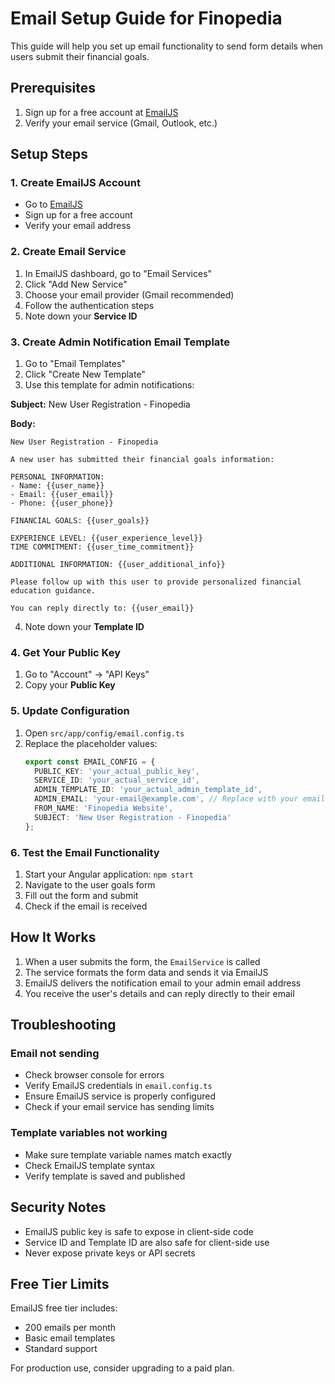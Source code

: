 # Email Setup Guide for Finopedia

This guide will help you set up email functionality to send form details when users submit their financial goals.

## Prerequisites

1. Sign up for a free account at [EmailJS](https://www.emailjs.com/)
2. Verify your email service (Gmail, Outlook, etc.)

## Setup Steps

### 1. Create EmailJS Account
- Go to [EmailJS](https://www.emailjs.com/)
- Sign up for a free account
- Verify your email address

### 2. Create Email Service
1. In EmailJS dashboard, go to "Email Services"
2. Click "Add New Service"
3. Choose your email provider (Gmail recommended)
4. Follow the authentication steps
5. Note down your **Service ID**

### 3. Create Admin Notification Email Template
1. Go to "Email Templates"
2. Click "Create New Template"
3. Use this template for admin notifications:

**Subject:** New User Registration - Finopedia

**Body:**
```
New User Registration - Finopedia

A new user has submitted their financial goals information:

PERSONAL INFORMATION:
- Name: {{user_name}}
- Email: {{user_email}}
- Phone: {{user_phone}}

FINANCIAL GOALS: {{user_goals}}

EXPERIENCE LEVEL: {{user_experience_level}}
TIME COMMITMENT: {{user_time_commitment}}

ADDITIONAL INFORMATION: {{user_additional_info}}

Please follow up with this user to provide personalized financial education guidance.

You can reply directly to: {{user_email}}
```

4. Note down your **Template ID**

### 4. Get Your Public Key
1. Go to "Account" → "API Keys"
2. Copy your **Public Key**

### 5. Update Configuration
1. Open `src/app/config/email.config.ts`
2. Replace the placeholder values:
   ```typescript
   export const EMAIL_CONFIG = {
     PUBLIC_KEY: 'your_actual_public_key',
     SERVICE_ID: 'your_actual_service_id',
     ADMIN_TEMPLATE_ID: 'your_actual_admin_template_id',
     ADMIN_EMAIL: 'your-email@example.com', // Replace with your email address
     FROM_NAME: 'Finopedia Website',
     SUBJECT: 'New User Registration - Finopedia'
   };
   ```

### 6. Test the Email Functionality
1. Start your Angular application: `npm start`
2. Navigate to the user goals form
3. Fill out the form and submit
4. Check if the email is received

## How It Works

1. When a user submits the form, the `EmailService` is called
2. The service formats the form data and sends it via EmailJS
3. EmailJS delivers the notification email to your admin email address
4. You receive the user's details and can reply directly to their email

## Troubleshooting

### Email not sending
- Check browser console for errors
- Verify EmailJS credentials in `email.config.ts`
- Ensure EmailJS service is properly configured
- Check if your email service has sending limits

### Template variables not working
- Make sure template variable names match exactly
- Check EmailJS template syntax
- Verify template is saved and published

## Security Notes

- EmailJS public key is safe to expose in client-side code
- Service ID and Template ID are also safe for client-side use
- Never expose private keys or API secrets

## Free Tier Limits

EmailJS free tier includes:
- 200 emails per month
- Basic email templates
- Standard support

For production use, consider upgrading to a paid plan. 
